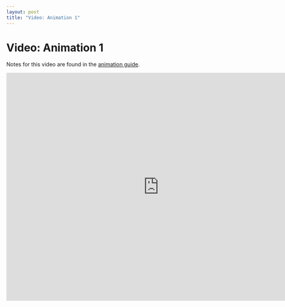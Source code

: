 ```yaml
---
layout: post
title: "Video: Animation 1"
---
```


# Video: Animation 1

Notes for this video are found in the
[animation guide](/guides/2017-08-24-animation.html).

<div style="text-align: center">
<iframe src="http://player.vimeo.com/video/57962198?title=0&amp;byline=0&amp;portrait=0&amp;color=ffffff" width="800" height="600" frameborder="0" webkitAllowFullScreen mozallowfullscreen allowFullScreen></iframe>
</div>

